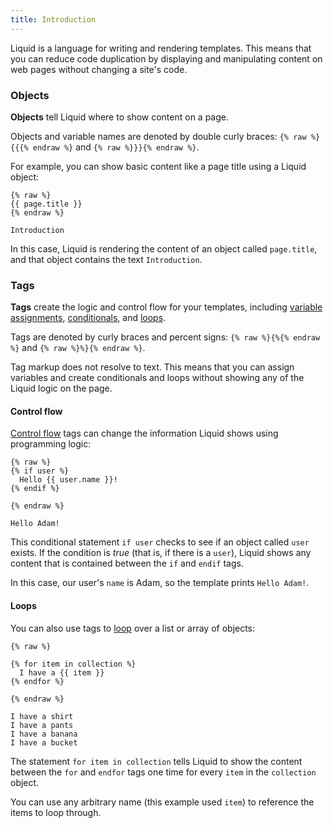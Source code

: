 ```yaml
---
title: Introduction
---
```


Liquid is a language for writing and rendering templates. This means that you can reduce code duplication by displaying and manipulating content on web pages without changing a site's code.

### Objects

**Objects** tell Liquid where to show content on a page.

Objects and variable names are denoted by double curly braces: `{% raw %}{{{% endraw %}` and `{% raw %}}}{% endraw %}`.

For example, you can show basic content like a page title using a Liquid object:

```liquid
{% raw %}
{{ page.title }}
{% endraw %}
```

```text
Introduction
```

In this case, Liquid is rendering the content of an object called `page.title`, and that object contains the text `Introduction`.

### Tags

**Tags** create the logic and control flow for your templates, including [variable assignments](/tags/variable), [conditionals](/tags/control-flow), and [loops](/tags/iteration).

Tags are denoted by curly braces and percent signs: `{% raw %}{%{% endraw %}` and `{% raw %}%}{% endraw %}`.

Tag markup does not resolve to text. This means that you can assign variables and create conditionals and loops without showing any of the Liquid logic on the page.

#### Control flow

[Control flow](/tags/control-flow) tags can change the information Liquid shows using programming logic:

```liquid
{% raw %}
{% if user %}
  Hello {{ user.name }}!
{% endif %}

{% endraw %}
```

```text
Hello Adam!
```

This conditional statement `if user` checks to see if an object called `user` exists. If the condition is *true* (that is, if there is a `user`), Liquid shows any content that is contained between the `if` and `endif` tags.

In this case, our user's `name` is Adam, so the template prints `Hello Adam!`.

#### Loops

You can also use tags to [loop](/tags/iteration) over a list or array of objects:

```liquid
{% raw %}

{% for item in collection %}
  I have a {{ item }}
{% endfor %}

{% endraw %}
```

```text
I have a shirt
I have a pants
I have a banana
I have a bucket
```

The statement `for item in collection` tells Liquid to show the content between the `for` and `endfor` tags one time for every `item` in the `collection` object.

You can use any arbitrary name (this example used `item`) to reference the items to loop through.
